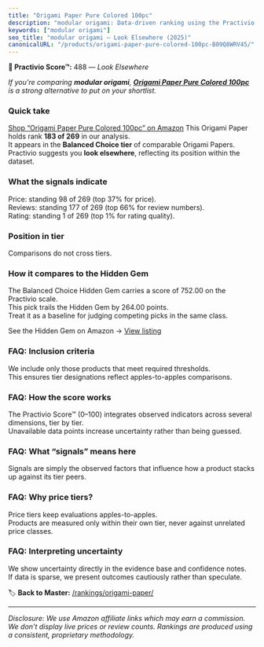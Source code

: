 ```yaml
---
title: "Origami Paper Pure Colored 100pc"
description: "modular origami: Data-driven ranking using the Practivio Score™. Positioned by quality, value, demand, findability, momentum."
keywords: ["modular origami"]
seo_title: "modular origami — Look Elsewhere (2025)"
canonicalURL: "/products/origami-paper-pure-colored-100pc-B09Q8WRV45/"
---
```


**🚫 Practivio Score™:** 488 — _Look Elsewhere_


*If you're comparing **modular origami**, **[Origami Paper Pure Colored 100pc](https://www.amazon.com/dp/B09Q8WRV45?tag=practivio-20)** is a strong alternative to put on your shortlist.*
### Quick take
[Shop “Origami Paper Pure Colored 100pc” on Amazon](https://www.amazon.com/dp/B09Q8WRV45?tag=practivio-20)
This Origami Paper holds rank **183 of 269** in our analysis.  
It appears in the **Balanced Choice tier** of comparable Origami Papers.  
Practivio suggests you **look elsewhere**, reflecting its position within the dataset.

### What the signals indicate
Price: standing 98 of 269 (top 37% for price).  
Reviews: standing 177 of 269 (top 66% for review numbers).  
Rating: standing 1 of 269 (top 1% for rating quality).  

### Position in tier
Comparisons do not cross tiers.

### How it compares to the Hidden Gem
The Balanced Choice Hidden Gem carries a score of 752.00 on the Practivio scale.  
This pick trails the Hidden Gem by 264.00 points.  
Treat it as a baseline for judging competing picks in the same class.  

See the Hidden Gem on Amazon → [View listing](https://www.amazon.com/dp/B07VYVH18C?tag=practivio-20)

### FAQ: Inclusion criteria
We include only those products that meet required thresholds.  
This ensures tier designations reflect apples-to-apples comparisons.

### FAQ: How the score works
The Practivio Score™ (0–100) integrates observed indicators across several dimensions, tier by tier.  
Unavailable data points increase uncertainty rather than being guessed.

### FAQ: What “signals” means here
Signals are simply the observed factors that influence how a product stacks up against its tier peers.

### FAQ: Why price tiers?
Price tiers keep evaluations apples-to-apples.  
Products are measured only within their own tier, never against unrelated price classes.

### FAQ: Interpreting uncertainty
We show uncertainty directly in the evidence base and confidence notes.  
If data is sparse, we present outcomes cautiously rather than speculate.


🏷️ **Back to Master:** [/rankings/origami-paper/](/rankings/origami-paper/)

---
_Disclosure: We use Amazon affiliate links which may earn a commission. We don’t display live prices or review counts. Rankings are produced using a consistent, proprietary methodology._
